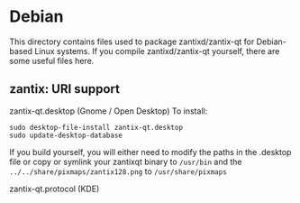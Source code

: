 
Debian
====================
This directory contains files used to package zantixd/zantix-qt
for Debian-based Linux systems. If you compile zantixd/zantix-qt yourself, there are some useful files here.

## zantix: URI support ##


zantix-qt.desktop  (Gnome / Open Desktop)
To install:

	sudo desktop-file-install zantix-qt.desktop
	sudo update-desktop-database

If you build yourself, you will either need to modify the paths in
the .desktop file or copy or symlink your zantixqt binary to `/usr/bin`
and the `../../share/pixmaps/zantix128.png` to `/usr/share/pixmaps`

zantix-qt.protocol (KDE)

